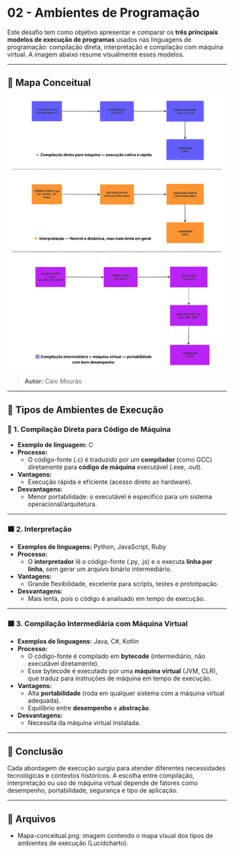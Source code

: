 # 02 - Ambientes de Programação

Este desafio tem como objetivo apresentar e comparar os **três principais modelos de execução de programas** usados nas linguagens de programação: compilação direta, interpretação e compilação com máquina virtual. A imagem abaixo resume visualmente esses modelos.

---

## 🧭 Mapa Conceitual

![Mapa Conceitual dos Ambientes de Programação](Mapa-conceitual.png)

> **Autor:** Caio Mourão  

---

## 🧱 Tipos de Ambientes de Execução

### 🔹 1. Compilação Direta para Código de Máquina

- **Exemplo de linguagem:** C
- **Processo:**
  - O código-fonte (.c) é traduzido por um **compilador** (como GCC) diretamente para **código de máquina** executável (.exe, .out).
- **Vantagens:**
  - Execução rápida e eficiente (acesso direto ao hardware).
- **Desvantagens:**
  - Menor portabilidade: o executável é específico para um sistema operacional/arquitetura.

---

### 🟧 2. Interpretação

- **Exemplos de linguagens:** Python, JavaScript, Ruby
- **Processo:**
  - O **interpretador** lê o código-fonte (.py, .js) e o executa **linha por linha**, sem gerar um arquivo binário intermediário.
- **Vantagens:**
  - Grande flexibilidade, excelente para scripts, testes e prototipação.
- **Desvantagens:**
  - Mais lenta, pois o código é analisado em tempo de execução.

---

### 🟪 3. Compilação Intermediária com Máquina Virtual

- **Exemplos de linguagens:** Java, C#, Kotlin
- **Processo:**
  - O código-fonte é compilado em **bytecode** (intermediário, não executável diretamente).
  - Esse bytecode é executado por uma **máquina virtual** (JVM, CLR), que traduz para instruções de máquina em tempo de execução.
- **Vantagens:**
  - Alta **portabilidade** (roda em qualquer sistema com a máquina virtual adequada).
  - Equilíbrio entre **desempenho** e **abstração**.
- **Desvantagens:**
  - Necessita da máquina virtual instalada.


---

## 🧠 Conclusão

Cada abordagem de execução surgiu para atender diferentes necessidades tecnológicas e contextos históricos. A escolha entre compilação, interpretação ou uso de máquina virtual depende de fatores como desempenho, portabilidade, segurança e tipo de aplicação.

---

## 📂 Arquivos

- Mapa-conceitual.png: imagem contendo o mapa visual dos tipos de ambientes de execução (Lucidcharto).

